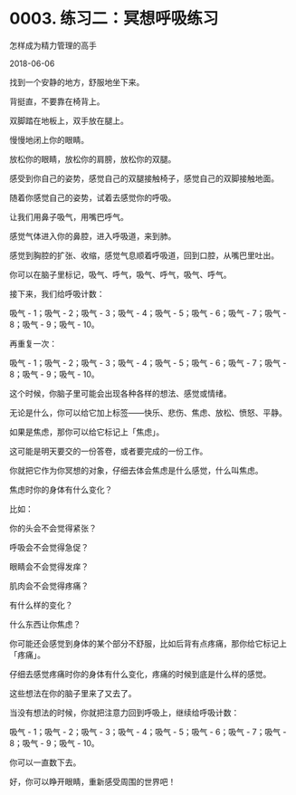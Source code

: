 # 0003. 练习二：冥想呼吸练习

怎样成为精力管理的高手

2018-06-06

找到一个安静的地方，舒服地坐下来。

背挺直，不要靠在椅背上。

双脚踏在地板上，双手放在腿上。

慢慢地闭上你的眼睛。

放松你的眼睛，放松你的肩膀，放松你的双腿。

感受到你自己的姿势，感觉自己的双腿接触椅子，感觉自己的双脚接触地面。

随着你感觉自己的姿势，试着去感觉你的呼吸。

让我们用鼻子吸气，用嘴巴呼气。

感觉气体进入你的鼻腔，进入呼吸道，来到肺。

感觉到胸腔的扩张、收缩，感觉气息顺着呼吸道，回到口腔，从嘴巴里吐出。

你可以在脑子里标记，吸气、呼气，吸气、呼气，吸气、呼气。

接下来，我们给呼吸计数：

吸气 - 1；吸气 - 2；吸气 - 3；吸气 - 4；吸气 - 5；吸气 - 6；吸气 - 7；吸气 - 8；吸气 - 9；吸气 - 10。

再重复一次：

吸气 - 1；吸气 - 2；吸气 - 3；吸气 - 4；吸气 - 5；吸气 - 6；吸气 - 7；吸气 - 8；吸气 - 9；吸气 - 10。

这个时候，你脑子里可能会出现各种各样的想法、感觉或情绪。

无论是什么，你可以给它加上标签——快乐、悲伤、焦虑、放松、愤怒、平静。

如果是焦虑，那你可以给它标记上「焦虑」。

这可能是明天要交的一份答卷，或者要完成的一份工作。

你就把它作为你冥想的对象，仔细去体会焦虑是什么感觉，什么叫焦虑。

焦虑时你的身体有什么变化？

比如：

你的头会不会觉得紧张？

呼吸会不会觉得急促？

眼睛会不会觉得发痒？

肌肉会不会觉得疼痛？

有什么样的变化？

什么东西让你焦虑？

你可能还会感觉到身体的某个部分不舒服，比如后背有点疼痛，那你给它标记上「疼痛」。

仔细去感觉疼痛时你的身体有什么变化，疼痛的时候到底是什么样的感觉。

这些想法在你的脑子里来了又去了。

当没有想法的时候，你就把注意力回到呼吸上，继续给呼吸计数：

吸气 - 1；吸气 - 2；吸气 - 3；吸气 - 4；吸气 - 5；吸气 - 6；吸气 - 7；吸气 - 8；吸气 - 9；吸气 - 10。

你可以一直数下去。

好，你可以睁开眼睛，重新感受周围的世界吧！